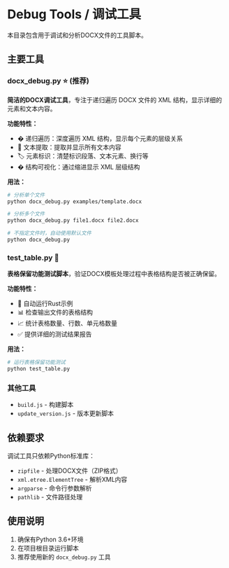 # Debug Tools / 调试工具

本目录包含用于调试和分析DOCX文件的工具脚本。

## 主要工具

### docx_debug.py ⭐ (推荐)
**简洁的DOCX调试工具**，专注于递归遍历 DOCX 文件的 XML 结构，显示详细的元素和文本内容。

**功能特性：**
- � 递归遍历：深度遍历 XML 结构，显示每个元素的层级关系
- 📝 文本提取：提取并显示所有文本内容
- 🏷️ 元素标识：清楚标识段落、文本元素、换行等
- � 结构可视化：通过缩进显示 XML 层级结构

**用法：**
```bash
# 分析单个文件
python docx_debug.py examples/template.docx

# 分析多个文件
python docx_debug.py file1.docx file2.docx

# 不指定文件时，自动使用默认文件
python docx_debug.py
```

### test_table.py 🧪
**表格保留功能测试脚本**，验证DOCX模板处理过程中表格结构是否被正确保留。

**功能特性：**
- 🏃 自动运行Rust示例
- 📊 检查输出文件的表格结构
- 📈 统计表格数量、行数、单元格数量
- ✅ 提供详细的测试结果报告

**用法：**
```bash
# 运行表格保留功能测试
python test_table.py
```

### 其他工具
- `build.js` - 构建脚本
- `update_version.js` - 版本更新脚本

## 依赖要求

调试工具只依赖Python标准库：
- `zipfile` - 处理DOCX文件（ZIP格式）
- `xml.etree.ElementTree` - 解析XML内容
- `argparse` - 命令行参数解析
- `pathlib` - 文件路径处理

## 使用说明

1. 确保有Python 3.6+环境
2. 在项目根目录运行脚本
3. 推荐使用新的 `docx_debug.py` 工具
